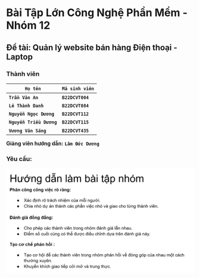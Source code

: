 # Bài Tập Lớn Công Nghệ Phần Mềm - Nhóm 12

## Đề tài: Quản lý website bán  hàng Điện thoại - Laptop

### Thành viên


| **`Họ tên`**               | **`Mã sinh viên`** |
| ---------------------------- | -------------------- |
| **`Trần Văn An`**          | **`B22DCVT004`**     |
| **`Lê Thành Danh`**        | **`B22DCVT084`**     |
| **`Nguyễn Ngọc Dương`**  | **`B22DCVT112`**     |
| **`Nguyễn Triều Dương`** | **`B22DCVT115`**     |
| **`Vương Văn Sáng`**     | **`B22DCVT435`**     |

**Giảng viên hướng dẫn:** **`Lâm Đức Dương`**

### Yêu cầu:

![alt text](jpg/anh1.jpeg)
